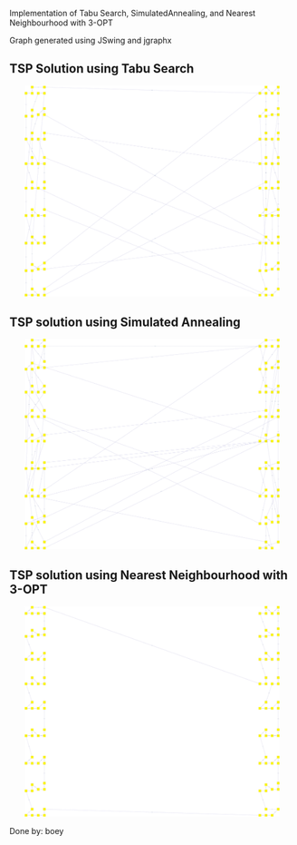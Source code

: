 Implementation of Tabu Search, SimulatedAnnealing, and Nearest Neighbourhood with 3-OPT

Graph generated using JSwing and jgraphx


TSP Solution using Tabu Search
-
<p align="center">
  <img src="/TSP%20Solution%20for%20Tabu%20Search.jpg" width="450" title="Tabu Search" alt="TSP solution using Tabu Search">
</p>

TSP solution using Simulated Annealing
-
<p align="center">
  <img src="TSP%20Solution%20for%20Simulated%20Annealing.jpg" width="450" title="Tabu Search" alt="TSP solution using Tabu Search">
</p>

TSP solution using Nearest Neighbourhood with 3-OPT
-
<p align="center">
  <img src="TSP%20Solution%20for%20Nearest%20Neighbour%20with%203%20OPT.jpg" width="450" title="Tabu Search" alt="TSP solution using Tabu Search">
</p>

Done by: boey